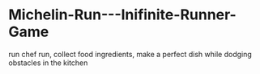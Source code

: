 # Michelin-Run---Inifinite-Runner-Game
run chef run, collect food ingredients, make a perfect dish while dodging obstacles in the kitchen
